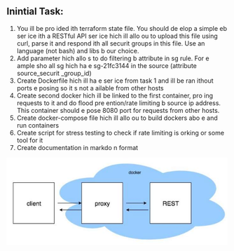 ## Inintial Task:
1. You ill be pro ided ith terraform state file. You should de elop a simple eb ser ice
ith a RESTful API ser ice hich ill allo ou to upload this file using curl, parse it and
respond ith all securit groups in this file. Use an language (not bash) and libs b our
choice.
2. Add parameter hich allo s to do filtering b attribute in sg rule. For e ample sho all
sg hich ha e sg-21fc3144 in the source (attribute source_securit _group_id)
3. Create Dockerfile hich ill ha e ser ice from task 1 and ill be ran ithout ports
e posing so it s not a ailable from other hosts
4. Create second docker hich ill be linked to the first container, pro ing requests to it
and do flood pre ention/rate limiting b source ip address. This container should e pose
8080 port for requests from other hosts.
5. Create docker-compose file hich ill allo ou to build dockers abo e and run
containers
6. Create script for stress testing to check if rate limiting is orking or some tool for it
7. Create documentation in markdo n format


![Alt text](communications.jpg?raw=true "Communications")